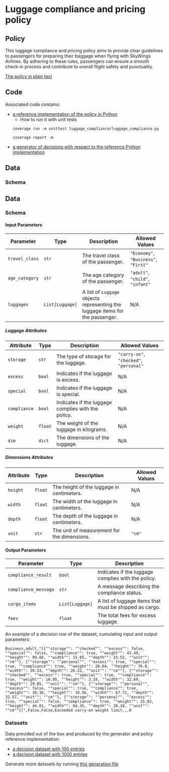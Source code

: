 # Luggage compliance and pricing policy 


## Policy
This luggage compliance and pricing policy aims to provide clear guidelines to passengers for preparing their baggage when flying with SkyWings Airlines. By adhering to these rules, passengers can ensure a smooth check-in process and contribute to overall flight safety and punctuality.

[The policy in plain text](luggage_policy.txt)

## Code
Associated code contains:
- [a reference implementation of the policy in Python](luggage_policy.py)
   - How to run it with unit tests
    ```shell
    coverage run -m unittest luggage_compliance/luggage_compliance.py
    ```
    ```shell
    coverage report -m
    ```
- [a generator of decisions with respect to the reference Python implementation](luggage_compliance/luggage_compliance_pricing_data_generator.py)

## Data
### Schema
## Data

### Schema

#### Input Parameters

| Parameter       | Type          | Description                                                                 | Allowed Values                         |
|-----------------|---------------|-----------------------------------------------------------------------------|---------------------------------------|
| `travel_class`  | `str`         | The travel class of the passenger.                                         | `"Economy"`, `"Business"`, `"First"` |
| `age_category`  | `str`         | The age category of the passenger.                                          | `"adult"`, `"child"`, `"infant"`     |
| `luggages`      | `List[Luggage]` | A list of `Luggage` objects representing the luggage items for the passenger. | N/A                                   |

##### Luggage Attributes

| Attribute       | Type          | Description                                                                 | Allowed Values                         |
|-----------------|---------------|-----------------------------------------------------------------------------|---------------------------------------|
| `storage`       | `str`         | The type of storage for the luggage.                                       | `"carry-on"`, `"checked"`, `"personal"` |
| `excess`        | `bool`        | Indicates if the luggage is excess.                                        | N/A                                   |
| `special`       | `bool`        | Indicates if the luggage is special.                                       | N/A                                   |
| `compliance`    | `bool`        | Indicates if the luggage complies with the policy.                         | N/A                                   |
| `weight`        | `float`       | The weight of the luggage in kilograms.                                    | N/A                                   |
| `dim`           | `dict`        | The dimensions of the luggage.                                              | N/A                                   |

##### Dimensions Attributes

| Attribute       | Type          | Description                                                                 | Allowed Values                         |
|-----------------|---------------|-----------------------------------------------------------------------------|---------------------------------------|
| `height`        | `float`       | The height of the luggage in centimeters.                                   | N/A                                   |
| `width`         | `float`       | The width of the luggage in centimeters.                                    | N/A                                   |
| `depth`         | `float`       | The depth of the luggage in centimeters.                                    | N/A                                   |
| `unit`          | `str`         | The unit of measurement for the dimensions.                                  | `"cm"`                                |

#### Output Parameters

| Parameter          | Type          | Description                                                                 |
|--------------------|---------------|-----------------------------------------------------------------------------|
| `compliance_result` | `bool`        | Indicates if the luggage complies with the policy.                         |
| `compliance_message` | `str`        | A message describing the compliance status.                                 |
| `cargo_items`       | `List[Luggage]` | A list of luggage items that must be shipped as cargo.                     |
| `fees`              | `float`       | The total fees for excess luggage.                                          |

An example of a decision row of the dataset, cumulating input and output parameters: 
```text
Business,adult,"[{""storage"": ""checked"", ""excess"": false, ""special"": false, ""compliance"": true, ""weight"": 43.49, ""height"": 99.88, ""width"": 15.85, ""depth"": 15.52, ""unit"": ""cm""}, {""storage"": ""personal"", ""excess"": true, ""special"": true, ""compliance"": true, ""weight"": 26.64, ""height"": 76.8, ""width"": 39.53, ""depth"": 26.22, ""unit"": ""cm""}, {""storage"": ""checked"", ""excess"": true, ""special"": true, ""compliance"": true, ""weight"": 10.95, ""height"": 3.34, ""width"": 32.69, ""depth"": 29.85, ""unit"": ""cm""}, {""storage"": ""personal"", ""excess"": false, ""special"": true, ""compliance"": true, ""weight"": 30.36, ""height"": 10.56, ""width"": 67.72, ""depth"": 32.57, ""unit"": ""cm""}, {""storage"": ""personal"", ""excess"": true, ""special"": false, ""compliance"": true, ""weight"": 25.82, ""height"": 44.01, ""width"": 64.35, ""depth"": 38.18, ""unit"": ""cm""}]",False,False,Exceeded carry-on weight limit.,,0
```

### Datasets
Data provided out of the box and produced by the generator and policy reference implementation:
- [a decision dataset with 100 entries](luggage_compliance/luggage_policy_test_dataset_100.csv)
- [a decision dataset with 1000 entries](luggage_compliance/luggage_policy_test_dataset_1K.csv)

Generate more datasets by running [this generation file](luggage_compliance/luggage_compliance_pricing_data_generator.py)